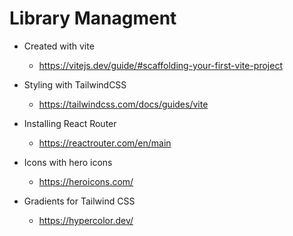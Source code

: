 # Library Managment

- Created with vite
  - https://vitejs.dev/guide/#scaffolding-your-first-vite-project

- Styling with TailwindCSS
  - https://tailwindcss.com/docs/guides/vite

- Installing React Router
  - https://reactrouter.com/en/main

- Icons with hero icons
  - https://heroicons.com/

- Gradients for Tailwind CSS
  - https://hypercolor.dev/
